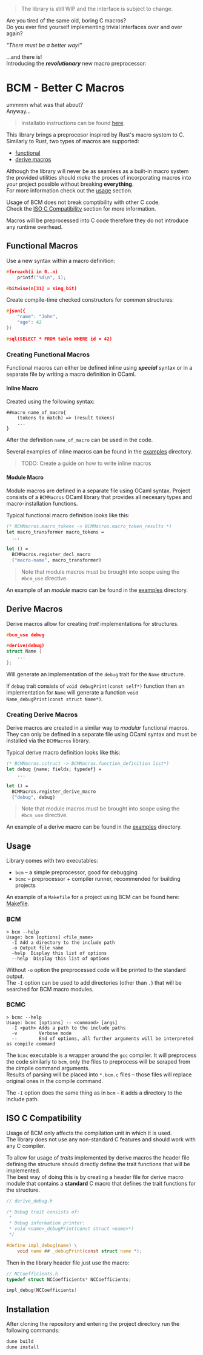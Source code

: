 > The library is still WIP and the interface is subject to change.

Are you tired of the same old, boring C macros?  
Do you ever find yourself implementing trivial interfaces over and over again?

*"There must be a better way!"*  

...and there is!  
Introducing the ***revolutionary*** new macro preprocessor:

# BCM - Better C Macros

ummmm 
what was that about?  
Anyway...

> Installatio instructions can be found [here](#installation).

This library brings a preprocesor inspired by Rust's macro system to C.  
Similarly to Rust, two types of macros are supported:

- [functional](#functional-macros)
- [derive macros](#derive-macros)

Although the library will never be as seamless as a built-in macro system the provided utilities should *make* the proces of incorporating macros into your project possible without breaking **everything**.  
For more information check out the [usage](#usage) section.

Usage of BCM does not break comptibility with other C code.  
Check the [ISO C Compatibility](#iso-c-compatibility) section for more information.

Macros will be preprocessed into C code therefore they do not introduce any runtime overhead.

## Functional Macros

Use a new syntax within a macro definition:

```c
#foreach(i in 0..n)
    printf("%d\n", i);
```

```c
#bitwise(n[31] = sing_bit)
```

Create compile-time checked constructors for common structures:
```c
#json({
    "name": "John",
    "age": 42
})

#sql(SELECT * FROM table WHERE id = 42)
```

### Creating Functional Macros

Functional macros can either be defined inline using ***special*** syntax or in a separate file by writing a macro definition in OCaml.

#### Inline Macro 

Created using the following syntax:
```
##macro name_of_macro{
    (tokens to match) => (result tokens)
    ...
}
```

After the definition `name_of_macro` can be used in the code.

Several examples of inline macros can be found in the [examples](examples/inline_functional_macros) directory.

> TODO: Create a guide on how to write inline macros

#### Module Macro

Module macros are defined in a separate file using OCaml syntax.
Project consists of a `BCMMacros` OCaml library that provides all necesary types and macro-installation functions.

Typical functional macro definition looks like this:
```ocaml
(* BCMMacros.macro_tokens -> BCMMacros.macro_token_results *)
let macro_transformer macro_tokens =
  ...

let () =
  BCMMacros.register_decl_macro
  ("macro-name", macro_transformer)
```

> Note that module macros must be brought into scope using the `#bcm_use` directive.

An example of an *module* macro can be found in the [examples](examples/module_functional_macros) directory.

## Derive Macros

Derive macros allow for creating *trait* implementations for structures.

```c
#bcm_use debug

#derive(debug)
struct Name {
    ...
};
```
Will generate an implementation of the `debug` trait for the `Name` structure.

If `debug` trait consists of `void debugPrint(const self*)` function then an implementation for `Name` will generate a function `void Name_debugPrint(const struct Name*)`.

### Creating Derive Macros

Derive macros are created in a similar way to *modular* functional macros.  
They can only be defined in a separate file using OCaml syntax and must be installed via the `BCMMacros` library.

Typical derive macro definition looks like this:
```ocaml
(* BCMMacros.cstruct -> BCMMacros.function_definition list*)
let debug {name; fields; typedef} =
    ...

let () =
  BCMMacros.register_derive_macro
  ("debug", debug)
```

> Note that module macros must be brought into scope using the `#bcm_use` directive.

An example of a derive macro can be found in the [examples](examples/debugPrint) directory.

## Usage

Library comes with two executables:

- `bcm` – a simple preprocessor, good for debugging
- `bcmc` – preprocessor + compiler runner, recommended for building projects

An example of a `Makefile` for a project using BCM can be found here: [Makefile](examples/full_project/Makefile).

### BCM

```
> bcm --help
Usage: bcm [options] <file_name> 
  -I Add a directory to the include path
  -o Output file name
  -help  Display this list of options
  --help  Display this list of options
```

Without `-o` option the preprocessed code will be printed to the standard output.  
The `-I` option can be used to add directories (other than `.`) that will be searched for BCM macro modules.

### BCMC

```
> bcmc --help
Usage: bcmc [options] -- <command> [args]
  -I <path> Adds a path to the include paths
  -v        Verbose mode
  --        End of options, all further arguments will be interpreted as compile command
```

The `bcmc` executable is a wrapper around the `gcc` compiler.
It will preprocess the code similarly to `bcm`, only the files to preprocess will be scraped from the cimpile command arguments.  
Results of parsing will be placed into `*.bcm.c` files – those files will replace original ones in the compile command.

The `-I` option does the same thing as in `bcm` – it adds a directory to the include path.

## ISO C Compatibility

Usage of BCM only affects the compilation unit in which it is used.  
The library does not use any non-standard C features and should work with any C compiler.

To allow for usage of *traits* implemented by derive macros the header file defining the structure should directly define the trait functions that will be implemented.  
The best way of doing this is by creating a header file for derive macro module that contains a **standard** C macro that defines the trait functions for the structure.

```c
// derive_debug.h

/* Debug trait consists of:
 * 
 * Debug information printer:
 * void <name>_debugPrint(const struct <name>*)
 */

#define impl_debug(name) \
    void name ## _debugPrint(const struct name *);
```

Then in the library header file just use the macro:

```c
// NCCoefficients.h
typedef struct NCCoefficients* NCCoefficients;

impl_debug(NCCoefficients)
```

## Installation

After cloning the repository and entering the project directory run the following commands:
```bash
dune build
dune install
```
